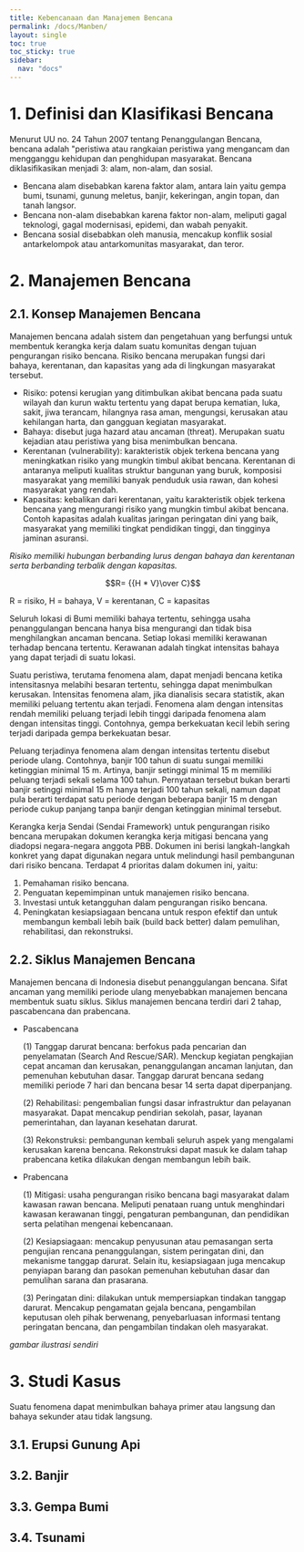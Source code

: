 ```yaml
---
title: Kebencanaan dan Manajemen Bencana
permalink: /docs/Manben/
layout: single
toc: true
toc_sticky: true
sidebar:
  nav: "docs"
---
```

# 1. Definisi dan Klasifikasi Bencana
Menurut UU no. 24 Tahun 2007 tentang Penanggulangan Bencana, bencana adalah "peristiwa atau rangkaian peristiwa yang mengancam dan mengganggu kehidupan dan penghidupan masyarakat. Bencana diklasifikasikan menjadi 3: alam, non-alam, dan sosial.
* Bencana alam disebabkan karena faktor alam, antara lain yaitu gempa bumi, tsunami, gunung meletus, banjir, kekeringan, angin topan, dan tanah langsor.
* Bencana non-alam disebabkan karena faktor non-alam, meliputi gagal teknologi, gagal modernisasi, epidemi, dan wabah penyakit.
* Bencana sosial disebabkan oleh manusia, mencakup konflik sosial antarkelompok atau antarkomunitas masyarakat, dan teror.

# 2. Manajemen Bencana
## 2.1. Konsep Manajemen Bencana
Manajemen bencana adalah sistem dan pengetahuan yang berfungsi untuk membentuk kerangka kerja dalam suatu komunitas dengan tujuan pengurangan risiko bencana. Risiko bencana merupakan fungsi dari bahaya, kerentanan, dan kapasitas yang ada di lingkungan masyarakat tersebut.
* Risiko: potensi kerugian yang ditimbulkan akibat bencana pada suatu wilayah dan kurun waktu tertentu yang dapat berupa kematian, luka, sakit, jiwa terancam, hilangnya rasa aman, mengungsi, kerusakan atau kehilangan harta, dan gangguan kegiatan masyarakat.
* Bahaya: disebut juga hazard atau ancaman (threat). Merupakan suatu kejadian atau peristiwa yang bisa menimbulkan bencana.
* Kerentanan (vulnerability): karakteristik objek terkena bencana yang meningkatkan risiko yang mungkin timbul akibat bencana. Kerentanan di antaranya meliputi kualitas struktur bangunan yang buruk, komposisi masyarakat yang memiliki banyak penduduk usia rawan, dan kohesi masyarakat yang rendah.
* Kapasitas: kebalikan dari kerentanan, yaitu karakteristik objek terkena bencana yang mengurangi risiko yang mungkin timbul akibat bencana. Contoh kapasitas adalah kualitas jaringan peringatan dini yang baik, masyarakat yang memiliki tingkat pendidikan tinggi, dan tingginya jaminan asuransi.

*Risiko memiliki hubungan berbanding lurus dengan bahaya dan kerentanan serta berbanding terbalik dengan kapasitas.*

$$R= {{H * V}\over C}$$

R = risiko, H = bahaya, V = kerentanan, C = kapasitas

Seluruh lokasi di Bumi memiliki bahaya tertentu, sehingga usaha penanggulangan bencana hanya bisa mengurangi dan tidak bisa menghilangkan ancaman bencana. Setiap lokasi memiliki kerawanan terhadap bencana tertentu. Kerawanan adalah tingkat intensitas bahaya yang dapat terjadi di suatu lokasi.

Suatu peristiwa, terutama fenomena alam, dapat menjadi bencana ketika intensitasnya melabihi besaran tertentu, sehingga dapat menimbulkan kerusakan. Intensitas fenomena alam, jika dianalisis secara statistik, akan memiliki peluang tertentu akan terjadi. Fenomena alam dengan intensitas rendah memiliki peluang terjadi lebih tinggi daripada fenomena alam dengan intensitas tinggi. Contohnya, gempa berkekuatan kecil lebih sering terjadi daripada gempa berkekuatan besar.

Peluang terjadinya fenomena alam dengan intensitas tertentu disebut periode ulang. Contohnya, banjir 100 tahun di suatu sungai memiliki ketinggian minimal 15 m. Artinya, banjir setinggi minimal 15 m memiliki peluang terjadi sekali selama 100 tahun. Pernyataan tersebut bukan berarti banjir setinggi minimal 15 m hanya terjadi 100 tahun sekali, namun dapat pula berarti terdapat satu periode dengan beberapa banjir 15 m dengan periode cukup panjang tanpa banjir dengan ketinggian minimal tersebut.

Kerangka kerja Sendai (Sendai Framework) untuk pengurangan risiko bencana merupakan dokumen kerangka kerja mitigasi bencana yang diadopsi negara-negara anggota PBB. Dokumen ini berisi langkah-langkah konkret yang dapat digunakan negara untuk melindungi hasil pembangunan dari risiko bencana. Terdapat 4 prioritas dalam dokumen ini, yaitu:
1. Pemahaman risiko bencana.
2. Penguatan kepemimpinan untuk manajemen risiko bencana.
3. Investasi untuk ketangguhan dalam pengurangan risiko bencana.
4. Peningkatan kesiapsiagaan bencana untuk respon efektif dan untuk membangun kembali lebih baik (build back better) dalam pemulihan, rehabilitasi, dan rekonstruksi.

## 2.2. Siklus Manajemen Bencana
Manajemen bencana di Indonesia disebut penanggulangan bencana. Sifat ancaman yang memiliki periode ulang menyebabkan manajemen bencana membentuk suatu siklus. Siklus manajemen bencana terdiri dari 2 tahap, pascabencana dan prabencana.
* Pascabencana
  
  (1) Tanggap darurat bencana: berfokus pada pencarian dan penyelamatan (Search And Rescue/SAR). Menckup kegiatan pengkajian cepat ancaman dan kerusakan, penanggulangan ancaman lanjutan, dan pemenuhan kebutuhan dasar. Tanggap darurat bencana sedang memiliki periode 7 hari dan bencana besar 14 serta dapat diperpanjang.
  
  (2) Rehabilitasi: pengembalian fungsi dasar infrastruktur dan pelayanan masyarakat. Dapat mencakup pendirian sekolah, pasar, layanan pemerintahan, dan layanan kesehatan darurat.
  
  (3) Rekonstruksi: pembangunan kembali seluruh aspek yang mengalami kerusakan karena bencana. Rekonstruksi dapat masuk ke dalam tahap prabencana ketika dilakukan dengan membangun lebih baik.
* Prabencana
  
  (1) Mitigasi: usaha pengurangan risiko bencana bagi masyarakat dalam kawasan rawan bencana. Meliputi penataan ruang untuk menghindari kawasan kerawanan tinggi, pengaturan pembangunan, dan pendidikan serta pelatihan mengenai kebencanaan.
  
  (2) Kesiapsiagaan: mencakup penyusunan atau pemasangan serta pengujian rencana penanggulangan, sistem peringatan dini, dan mekanisme tanggap darurat. Selain itu, kesiapsiagaan juga mencakup penyiapan barang dan pasokan pemenuhan kebutuhan dasar dan pemulihan sarana dan prasarana.
  
  (3) Peringatan dini: dilakukan untuk mempersiapkan tindakan tanggap darurat. Mencakup pengamatan gejala bencana, pengambilan keputusan oleh pihak berwenang, penyebarluasan informasi tentang peringatan bencana, dan pengambilan tindakan oleh masyarakat.

*gambar ilustrasi sendiri*

# 3. Studi Kasus
Suatu fenomena dapat menimbulkan bahaya primer atau langsung dan bahaya sekunder atau tidak langsung.

## 3.1. Erupsi Gunung Api


## 3.2. Banjir
## 3.3. Gempa Bumi
## 3.4. Tsunami

